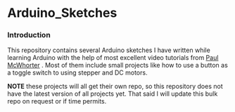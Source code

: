 # Arduino_Sketches
### Introduction
This repository contains several Arduino sketches I have written while learning Arduino with the help of most excellent video tutorials from [Paul McWhorter](https://www.toptechboy.com/arduino-lessons/) . 
Most of them include small projects like how to use a button as a toggle switch to using stepper and DC motors. 


**NOTE** these projects will all get their own repo, so this repository
does not have the latest version of all projects yet. That said I will update
this bulk repo on request or if time permits.
